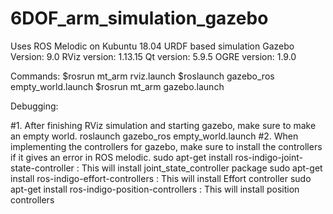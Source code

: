 # 6DOF_arm_simulation_gazebo
Uses ROS Melodic on Kubuntu 18.04
URDF based simulation
Gazebo Version: 9.0
RViz version: 1.13.15
Qt version: 5.9.5
OGRE version: 1.9.0

Commands:
$rosrun mt_arm rviz.launch
$roslaunch gazebo_ros empty_world.launch
$rosrun mt_arm gazebo.launch

Debugging:

#1. After finishing RViz simulation and starting gazebo, make sure to make an empty world.
roslaunch gazebo_ros empty_world.launch
#2. When implementing the controllers for gazebo, make sure to install the controllers if it gives an error in ROS melodic.
sudo apt-get install ros-indigo-joint-state-controller : This will install joint_state_controller package
sudo apt-get install ros-indigo-effort-controllers : This will install Effort controller
sudo apt-get install ros-indigo-position-controllers : This will install position controllers
